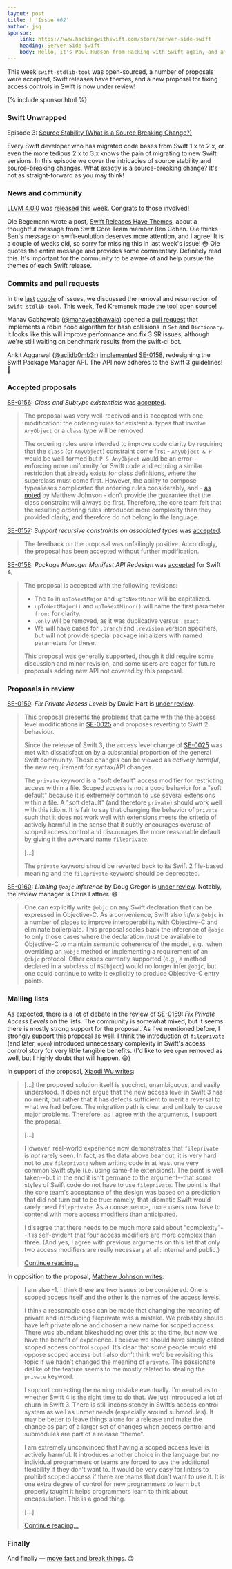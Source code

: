 ```yaml
---
layout: post
title: ! 'Issue #62'
author: jsq
sponsor:
    link: https://www.hackingwithswift.com/store/server-side-swift
    heading: Server-Side Swift
    body: Hello, it's Paul Hudson from Hacking with Swift again, and after four weeks you're probably sick of seeing me here. So, I'll cut to the chase and get out of your way &mdash; I wrote a book about Server-Side Swift, and I think you'd like it.
---
```


This week `swift-stdlib-tool` was open-sourced, a number of proposals were accepted, Swift releases have themes, and a new proposal for fixing access controls in Swift is now under review!

<!--excerpt-->

{% include sponsor.html %}

### Swift Unwrapped

Episode 3: [Source Stability (What is a Source Breaking Change?)](https://spec.fm/podcasts/swift-unwrapped/61851)

Every Swift developer who has migrated code bases from Swift 1.x to 2.x, or even the more tedious 2.x to 3.x knows the pain of migrating to new Swift versions. In this episode we cover the intricacies of source stability and source-breaking changes. What exactly is a source-breaking change? It's not as straight-forward as you may think!

### News and community

[LLVM 4.0.0](http://lists.llvm.org/pipermail/llvm-dev/2017-March/111025.html) was [released](http://releases.llvm.org/4.0.0/docs/ReleaseNotes.html) this week. Congrats to those involved!

Ole Begemann wrote a post, [Swift Releases Have Themes](https://oleb.net/blog/2017/03/swift-themed-releases/), about a thoughtful message from Swift Core Team member Ben Cohen. Ole thinks Ben's message on swift-evolution deserves more attention, and I agree! It is a couple of weeks old, so sorry for missing this in last week's issue! 😳 Ole quotes the entire message and provides some commentary. Definitely read this. It's important for the community to be aware of and help pursue the themes of each Swift release.

### Commits and pull requests

In the [last](/issue-61/) [couple](/issue-60/) of issues, we discussed the removal and resurrection of `swift-stdlib-tool`. This week, Ted Kremenek [made the tool open source](https://github.com/apple/swift/pull/8258)!

Manav Gabhawala ([@manavgabhawala](https://github.com/manavgabhawala)) opened a [pull request](https://github.com/apple/swift/pull/8144) that implements a robin hood algorithm for hash collisions in `Set` and `Dictionary`. It looks like this will improve performance and fix 3 SR issues, although we're still waiting on benchmark results from the swift-ci bot.

Ankit Aggarwal ([@aciidb0mb3r](https://github.com/aciidb0mb3r)) [implemented](https://github.com/apple/swift-package-manager/pull/1024) [SE-0158](https://github.com/apple/swift-evolution/blob/master/proposals/0158-package-manager-manifest-api-redesign.md), redesigning the Swift Package Manager API. The API now adheres to the Swift 3 guidelines! 🎉

### Accepted proposals

[SE-0156](https://github.com/apple/swift-evolution/blob/master/proposals/0156-subclass-existentials.md): *Class and Subtype existentials* was [accepted](https://lists.swift.org/pipermail/swift-evolution-announce/2017-March/000331.html).

> The proposal was very well-received and is accepted with one modification: the ordering rules for existential types that involve `AnyObject` or a `class` type will be removed.
>
> The ordering rules were intended to improve code clarity by requiring that the `class` (or `AnyObject`) constraint come first - `AnyObject & P` would be well-formed but `P & AnyObject` would be an error—enforcing more uniformity for Swift code and echoing a similar restriction that already exists for class definitions, where the superclass must come first. However, the ability to compose typealiases complicated the ordering rules considerably, and - [as noted](https://lists.swift.org/pipermail/swift-evolution/Week-of-Mon-20170227/033365.html) by Matthew Johnson - don’t provide the guarantee that the class constraint will always be first. Therefore, the core team felt that the resulting ordering rules introduced more complexity than they provided clarity, and therefore do not belong in the language.

[SE-0157](https://github.com/apple/swift-evolution/blob/master/proposals/0157-recursive-protocol-constraints.md): *Support recursive constraints on associated types* was [accepted](https://lists.swift.org/pipermail/swift-evolution/Week-of-Mon-20170320/034266.html).

> The feedback on the proposal was unfailingly positive. Accordingly, the proposal has been accepted without further modification.

[SE-0158](https://github.com/apple/swift-evolution/blob/master/proposals/0158-package-manager-manifest-api-redesign.md): *Package Manager Manifest API Redesign* was [accepted](https://lists.swift.org/pipermail/swift-evolution-announce/2017-March/000330.html) for Swift 4.

> The proposal is accepted with the following revisions:
>
> * The `To` in `upToNextMajor` and `upToNextMinor` will be capitalized.
> * `upToNextMajor()` and `upToNextMinor()` will name the first parameter `from:` for clarity.
> * `.only` will be removed, as it was duplicative versus `.exact`.
> * We will have cases for `.branch` and `.revision` version specifiers, but will not provide special package initializers with named parameters for these.
>
> This proposal was generally supported, though it did require some discussion and minor revision, and some users are eager for future proposals adding new API not covered by this proposal.

### Proposals in review

[SE-0159](https://github.com/apple/swift-evolution/blob/master/proposals/0159-fix-private-access-levels.md): *Fix Private Access Levels* by David Hart is [under review](https://lists.swift.org/pipermail/swift-evolution-announce/2017-March/000332.html).

> This proposal presents the problems that came with the the access level modifications in [SE-0025](https://github.com/apple/swift-evolution/blob/master/proposals/0025-scoped-access-level.md) and proposes reverting to Swift 2 behaviour.
>
> Since the release of Swift 3, the access level change of [SE-0025](https://github.com/apple/swift-evolution/blob/master/proposals/0025-scoped-access-level.md) was met with dissatisfaction by a substantial proportion of the general Swift community. Those changes can be viewed as *actively harmful*, the new requirement for syntax/API changes.
>
> The `private` keyword is a "soft default" access modifier for restricting access within a file. Scoped access is not a good behavior for a "soft default" because it is extremely common to use several extensions within a file. A "soft default" (and therefore `private`) should work well with this idiom. It is fair to say that changing the behavior of `private` such that it does not work well with extensions meets the criteria of actively harmful in the sense that it subtly encourages overuse of scoped access control and discourages the more reasonable default by giving it the awkward name `fileprivate`.
>
> [...]
>
> The `private` keyword should be reverted back to its Swift 2 file-based meaning and the `fileprivate` keyword should be deprecated.

[SE-0160](https://github.com/apple/swift-evolution/blob/master/proposals/0160-objc-inference.md): *Limiting `@objc` inference* by Doug Gregor is [under review](https://lists.swift.org/pipermail/swift-evolution/Week-of-Mon-20170320/034267.html). Notably, the review manager is Chris Lattner. 😄

> One can explicitly write `@objc` on any Swift declaration that can be expressed in Objective-C. As a convenience, Swift also *infers* `@objc` in a number of places to improve interoperability with Objective-C and eliminate boilerplate. This proposal scales back the inference of `@objc` to only those cases where the declaration *must* be available to Objective-C to maintain semantic coherence of the model, e.g., when overriding an `@objc` method or implementing a requirement of an `@objc` protocol. Other cases currently supported (e.g., a method declared in a subclass of `NSObject`) would no longer infer `@objc`, but one could continue to write it explicitly to produce Objective-C entry points.

### Mailing lists

As expected, there is a lot of debate in the review of [SE-0159](https://github.com/apple/swift-evolution/blob/master/proposals/0159-fix-private-access-levels.md): *Fix Private Access Levels* on the lists. The community is somewhat mixed, but it seems there is mostly strong support for the proposal. As I've mentioned before, I strongly support this proposal as well. I think the introduction of `fileprivate` (and later, `open`) introduced unnecessary complexity in Swift's access control story for very little tangible benefits. (I'd like to see `open` removed as well, but I highly doubt that will happen. 😄)

In support of the proposal, [Xiaodi Wu writes](https://lists.swift.org/pipermail/swift-evolution/Week-of-Mon-20170320/034161.html):

> [...] the proposed solution itself is succinct, unambiguous, and easily understood. It does not argue that the new access level in Swift 3 has no merit, but rather that it has defects sufficient to merit a reversal to what we had before. The migration path is clear and unlikely to cause major problems. Therefore, as I agree with the arguments, I support the proposal.
>
> [...]
>
> However, real-world experience now demonstrates that `fileprivate` is *not* rarely seen. In fact, as the data above bear out, it is very hard not to use `fileprivate` when writing code in at least one very common Swift style (i.e. using same-file extensions). The point is well taken--but in the end it isn't germane to the argument--that *some* styles of Swift code do not have to use `fileprivate`. The point is that the core team's acceptance of the design was based on a prediction that did not turn out to be true: namely, that idiomatic Swift would rarely need `fileprivate`. As a consequence, more users now have to contend with more access modifiers than anticipated.
>
> I disagree that there needs to be much more said about "complexity"--it is self-evident that four access modifiers are more complex than three. (And yes, I agree with previous arguments on this list that only two access modifiers are really necessary at all: internal and public.)
>
> [Continue reading...](https://lists.swift.org/pipermail/swift-evolution/Week-of-Mon-20170320/034161.html)

In opposition to the proposal, [Matthew Johnson writes](https://lists.swift.org/pipermail/swift-evolution/Week-of-Mon-20170320/034190.html):

> I am also -1. I think there are two issues to be considered.  One is scoped access itself and the other is the names of the access levels.
>
> I think a reasonable case can be made that changing the meaning of private and introducing fileprivate was a mistake.  We probably should have left private alone and chosen a new name for scoped access.  There was abundant bikeshedding over this at the time, but now we have the benefit of experience.  I believe we should have simply called scoped access control `scoped`.  It’s clear that some people would still oppose scoped access but I also don’t think we’d be revisiting this topic if we hadn’t changed the meaning of `private`.  The passionate dislike of the feature seems to me mostly related to stealing the `private` keyword.
>
> I support correcting the naming mistake eventually.  I’m neutral as to whether Swift 4 is the right time to do that.  We just introduced a lot of churn in Swift 3.  There is still inconsistency in Swift’s access control system as well as unmet needs (especially around submodules).  It may be better to leave things alone for a release and make the change as part of a larger set of changes when access control and submodules are part of a release “theme”.
>
> I am extremely unconvinced that having a scoped access level is actively harmful.  It introduces another choice in the language but no individual programmers or teams are forced to use the additional flexibility if they don’t want to.  It would be very easy for linters to prohibit scoped access if there are teams that don’t want to use it.  It is one extra degree of control for new programmers to learn but properly taught it helps programmers learn to think about encapsulation.  This is a good thing.
>
> [...]
>
> [Continue reading...](https://lists.swift.org/pipermail/swift-evolution/Week-of-Mon-20170320/034190.html)

### Finally

And finally &mdash; [move fast and break things](https://twitter.com/slava_pestov/status/844752650025426944). 😏
